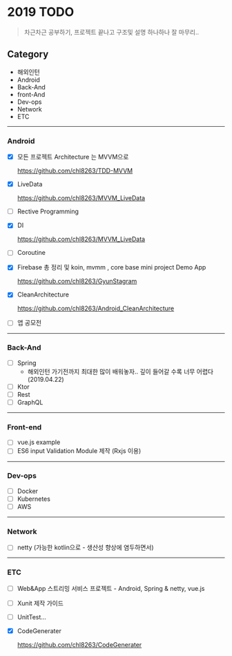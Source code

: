 # 2019 TODO
> 차근차근 공부하기, 프로젝트 끝나고 구조및 설명 하나하나 잘 마무리..
## Category 

* 해외인턴
* Android
* Back-And
* front-And
* Dev-ops
* Network
* ETC

<hr/>

### Android
- [x] 모든 프로젝트 Architecture 는 MVVM으로

    <https://github.com/chl8263/TDD-MVVM>

- [x] LiveData

    <https://github.com/chl8263/MVVM_LiveData>

- [ ] Rective Programming

- [x] DI

    <https://github.com/chl8263/MVVM_LiveData>

- [ ] Coroutine

- [x] Firebase 총 정리 및 koin, mvmm , core base mini project Demo App

    <https://github.com/chl8263/GyunStagram>

- [x] CleanArchitecture

    <https://github.com/chl8263/Android_CleanArchitecture>

- [ ] 앱 공모전

<hr/>

### Back-And
- [ ] Spring
    * 해외인턴 가기전까지 최대한 많이 배워놓자.. 깊이 들어갈 수록 너무 어렵다(2019.04.22)
- [ ] Ktor
- [ ] Rest
- [ ] GraphQL

<hr/>

### Front-end
- [ ] vue.js example
- [ ] ES6 input Validation Module 제작 (Rxjs 이용)

<hr/>

### Dev-ops
- [ ] Docker
- [ ] Kubernetes
- [ ] AWS

<hr/>

### Network
- [ ] netty (가능한 kotlin으로 - 생산성 향상에 염두하면서)


<hr/>

### ETC
- [ ] Web&App 스트리밍 서비스 프로젝트 - Android, Spring & netty, vue.js
- [ ] Xunit 제작 가이드
- [ ] UnitTest...
- [x] CodeGenerater
    
   <https://github.com/chl8263/CodeGenerater>
